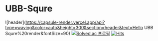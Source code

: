 # UBB-Squre
![header](https://capsule-render.vercel.app/api?type=waving&color=auto&height=300&section=header&text=Hello UBB Squre%20render&fontSize=90)
[![Solved.ac
프로필](http://mazassumnida.wtf/api/generate_badge?boj=Sanghun0901)](https://solved.ac/Sanghun0901)
[![Hits](https://hits.seeyoufarm.com/api/count/incr/badge.svg?url=https%3A%2F%2Fgithub.com%2FSanghun0901&count_bg=%2379C83D&title_bg=%23555555&icon=&icon_color=%23E7E7E7&title=hits&edge_flat=false)](https://hits.seeyoufarm.com)
